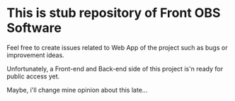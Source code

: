 # This is stub repository of Front OBS Software

Feel free to create issues related to Web App of the project such as bugs or improvement ideas.

Unfortunately, a Front-end and Back-end side of this project is'n ready for public access yet.

Maybe, i'll change mine opinion about this late...
